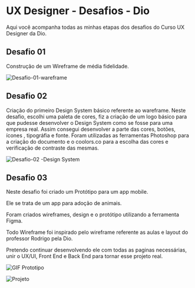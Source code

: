# UX Designer - Desafios - Dio

Aqui você acompanha todas as minhas etapas dos desafios do Curso UX Designer da Dio.

## Desafio 01

 Construção de  um Wireframe de média fidelidade.
 
 ![Desafio-01-wareframe](https://user-images.githubusercontent.com/61437586/208740941-e7461d63-d21f-4a76-845e-088104f0a1d7.png)



## Desafio 02

Criação do primeiro Design System básico referente ao wareframe.
Neste desafio, escolhi uma paleta de cores, fiz a criação de um logo básico para que pudesse desenvolver o Design System como se fosse para uma empresa real.
Assim consegui desenvolver a parte das cores, botões, ícones , tipográfia e fonte.
Foram utilizadas as ferramentas Photoshop  para a criação do documento e o coolors.co para a escolha das cores e verificação de contraste das mesmas.

![Desafio-02 -Design System](https://user-images.githubusercontent.com/61437586/209561631-7d782ff6-c964-467c-92cc-83aab221adef.png)

## Desafio 03
Neste desafio foi criado um Protótipo para um app mobile.

Ele se trata de um app para adoção de animais.

Foram criados wireframes, design e o protótipo utilizando a ferramenta Figma. 

Todo Wireframe foi inspirado pelo wireframe referente as aulas e layout do professor Rodrigo pela Dio.

Pretendo continuar desenvolvendo ele com todas as paginas necessárias, unir o UX/UI, Front End e Back End para tornar esse projeto real.

![GIF Prototipo](https://user-images.githubusercontent.com/61437586/210123891-5cdd893f-b340-41c9-9da3-5a591126f250.gif)

![Projeto](https://user-images.githubusercontent.com/61437586/210123886-d9bd4a1d-a363-4710-968e-ac62044138bf.png)



